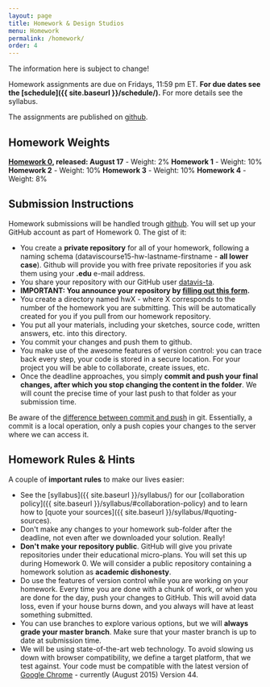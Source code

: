 ```yaml
---
layout: page
title: Homework & Design Studios
menu: Homework
permalink: /homework/
order: 4
---
```


 <div class="deadline">The information here is subject to change!</div>

Homework assignments are due on Fridays, 11:59 pm ET. **For due dates see the [schedule]({{ site.baseurl }}/schedule/).** For more details see the syllabus.

The assignments are published on [github](https://github.com/dataviscourse/2015-dataviscourse-homework).

## Homework Weights
 
 **[Homework 0](https://github.com/dataviscourse/2015-dataviscourse-homework/blob/master/hw0/readme.md), released: August 17** - Weight: 2%
 **Homework 1** - Weight: 10%
 **Homework 2** - Weight: 10%
 **Homework 3** - Weight: 10%
 **Homework 4** - Weight: 8%
 

## Submission Instructions

Homework submissions will be handled trough [github](http://github.com). You will set up your GitHub account as part of Homework 0. The gist of it:

 * You create a **private repository** for all of your homework, following a naming schema (dataviscourse15-hw-lastname-firstname - **all lower case**). Github will provide you with free private repositories if you ask them using your **.edu** e-mail address.
 * You share your repository with our GitHub user [datavis-ta](http://github.com/datavis-ta).
 * **IMPORTANT: You announce your repository by [filling out this form](https://docs.google.com/forms/d/1C7nljpvoRzbTrSxZAWuNZuiq-uI1cPIoBcERNTrYsDo/viewform).**
 * You create a directory named hwX - where X corresponds to the number of the homework you are submitting. This will be automatically created for you if you pull from our homework repository.
 * You put all your materials, including your sketches, source code, written answers, etc. into this directory.
 * You commit your changes and push them to github.
 * You make use of the awesome features of version control: you can trace back every step, your code is stored in a secure location. For your project you will be able to collaborate, create issues, etc.
 * Once the deadline approaches, you simply **commit and push your final changes, after which you stop changing the content in the folder**. We will count the precise time of your last push to that folder as your submission time.

 <div class="deadline">
 Be aware of the <a href="http://stackoverflow.com/questions/2745076/what-is-the-difference-between-git-commit-and-git-push">difference between commit and push</a> in git. Essentially, a commit is a local operation, only a push copies your changes to the server where we can access it.
 </div>

## Homework Rules & Hints
 
A couple of **important rules** to make our lives easier:
 
 * See the [syllabus]({{ site.baseurl }}/syllabus/) for our [collaboration policy]({{ site.baseurl }}/syllabus/#collaboration-policy) and to learn how to [quote your sources]({{ site.baseurl }}/syllabus/#quoting-sources). 
 * Don't make any changes to your homework sub-folder after the deadline, not even after we downloaded your solution. Really!
 * **Don't make your repository public**. GitHub will give you private repositories under their educational micro-plans. You will set this up during Homework 0. We will consider a public repository containing a homework solution as **academic dishonesty**.
 * Do use the features of version control while you are working on your homework. Every time you are done with a chunk of work, or when you are done for the day, push your changes to GitHub. This will avoid data loss, even if your house burns down, and you always will have at least something submitted.
 * You can use branches to explore various options, but we will **always grade your master branch**. Make sure that your master branch is up to date at submission time.
 * We will be using state-of-the-art web technology. To avoid slowing us down with browser compatibility, we define a target platform, that we test against. Your code must be compatible with the latest version of [Google Chrome](https://www.google.com/chrome) - currently (August 2015) Version 44.
 


